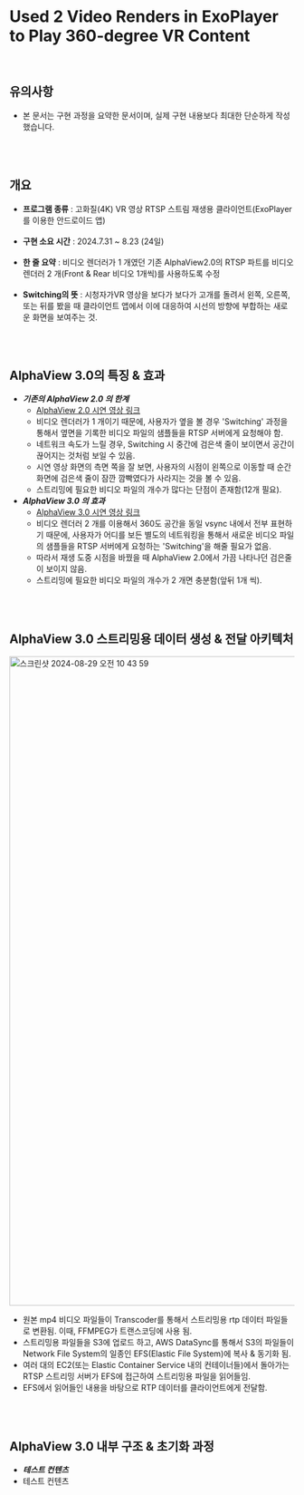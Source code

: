 # Used 2 Video Renders in ExoPlayer to Play 360-degree VR Content
<br/>

## 유의사항
- 본 문서는 구현 과정을 요약한 문서이며, 실제 구현 내용보다 최대한 단순하게 작성했습니다.

<br><br/>
## 개요
- **프로그램 종류** : 고화질(4K) VR 영상 RTSP 스트림 재생용 클라이언트(ExoPlayer를 이용한 안드로이드 앱)
<br><br/>
- **구현 소요 시간** : 2024.7.31 ~ 8.23 (24일)
<br><br/>
- **한 줄 요약** : 비디오 렌더러가 1 개였던 기존 AlphaView2.0의 RTSP 파트를 비디오 렌더러 2 개(Front & Rear 비디오 1개씩)를 사용하도록 수정
<br><br/>
- **Switching의 뜻** : 시청자가VR 영상을 보다가 보다가 고개를 돌려서 왼쪽, 오른쪽, 또는 뒤를 봤을 때 클라이언트 앱에서 이에 대응하여 시선의 방향에 부합하는 새로운 화면을 보여주는 것.

<br><br/>
## AlphaView 3.0의 특징 & 효과
- ***기존의 AlphaView 2.0 의 한계***
    - [AlphaView 2.0 시연 영상 링크](https://subdued-lentil-b20.notion.site/AlphaView-2-0-Test-763fc8db7bc94808afc0b21f36371815)
    - 비디오 렌더러가 1 개이기 때문에, 사용자가 옆을 볼 경우 'Switching' 과정을 통해서 옆면을 기록한 비디오 파일의 샘플들을 RTSP 서버에게 요청해야 함.
    - 네트워크 속도가 느릴 경우, Switching 시 중간에 검은색 줄이 보이면서 공간이 끊어지는 것처럼 보일 수 있음.
    - 시연 영상 화면의 측면 쪽을 잘 보면, 사용자의 시점이 왼쪽으로 이동할 때 순간 화면에 검은색 줄이 잠깐 깜빡였다가 사라지는 것을 볼 수 있음.
    - 스트리밍에 필요한 비디오 파일의 개수가 많다는 단점이 존재함(12개 필요).
- ***AlphaView 3.0 의 효과***
    - [AlphaView 3.0 시연 영상 링크](https://subdued-lentil-b20.notion.site/AlphaView-3-0-Test-6405d8afc55649deab83b85282dc421d)
    - 비디오 렌더러 2 개를 이용해서 360도 공간을 동일 vsync 내에서 전부 표현하기 때문에, 사용자가 어디를 보든 별도의 네트워킹을 통해서 새로운 비디오 파일의 샘플들을 RTSP 서버에게 요청하는 'Switching'을 해줄 필요가 없음.
    - 따라서 재생 도중 시점을 바꿨을 때 AlphaView 2.0에서 가끔 나타나던 검은줄이 보이지 않음.
    - 스트리밍에 필요한 비디오 파일의 개수가 2 개면 충분함(앞뒤 1개 씩).

<br><br/>
## AlphaView 3.0 스트리밍용 데이터 생성 & 전달 아키텍처
<img width="1146" alt="스크린샷 2024-08-29 오전 10 43 59" src="https://github.com/user-attachments/assets/161124fe-1db0-44c0-aa3b-ea66e9d297e0"><br>
- 원본 mp4 비디오 파일들이 Transcoder를 통해서 스트리밍용 rtp 데이터 파일들로 변환됨. 이때, FFMPEG가 트랜스코딩에 사용 됨.
- 스트리밍용 파일들을 S3에 업로드 하고, AWS DataSync를 통해서 S3의 파일들이 Network File System의 일종인 EFS(Elastic File System)에 복사 & 동기화 됨.
- 여러 대의 EC2(또는 Elastic Container Service 내의 컨테이너들)에서 돌아가는 RTSP 스트리밍 서버가 EFS에 접근하여 스트리밍용 파일을 읽어들임.
- EFS에서 읽어들인 내용을 바탕으로 RTP 데이터를 클라이언트에게 전달함.

<br><br/>
## AlphaView 3.0 내부 구조 & 초기화 과정
- ***테스트 컨텐츠***
- 테스트 컨텐츠
